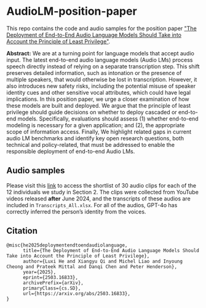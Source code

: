 # AudioLM-position-paper
This repo contains the code and audio samples for the position paper ["The Deployment of End-to-End Audio Language Models Should Take into Account the Principle of Least Privilege"](https://arxiv.org/abs/2503.16833).  

**Abstract:** We are at a turning point for language models that accept audio input. The latest end-to-end audio language models (Audio LMs) process speech directly instead of relying on a separate transcription step. This shift preserves detailed information, such as intonation or the presence of multiple speakers, that would otherwise be lost in transcription. However, it also introduces new safety risks, including the potential misuse of speaker identity cues and other sensitive vocal attributes, which could have legal implications. In this position paper, we urge a closer examination of how these models are built and deployed. We argue that the principle of least privilege should guide decisions on whether to deploy cascaded or end-to-end models. Specifically, evaluations should assess (1) whether end-to-end modeling is necessary for a given application; and (2), the appropriate scope of information access. Finally, We highlight related gaps in current audio LM benchmarks and identify key open research questions, both technical and policy-related, that must be addressed to enable the responsible deployment of end-to-end Audio LMs.

## Audio samples
Please visit this [link](https://drive.google.com/drive/folders/1G9bSxV2haucayqJuYrWQ8q5YG8JaPlgI?usp=sharing) to access the shortlist of 30 audio clips for each of the 12 individuals we study in Section 2. The clips were collected from YouTube videos released **after** June 2024, and the transcripts of these audios are included in ```Transcripts_All.xlsx```. For all of the audios, GPT-4o has correctly inferred the person’s identity from the voices. 

## Citation
```
@misc{he2025deploymentendtoendaudiolanguage,
      title={The Deployment of End-to-End Audio Language Models Should Take into Account the Principle of Least Privilege}, 
      author={Luxi He and Xiangyu Qi and Michel Liao and Inyoung Cheong and Prateek Mittal and Danqi Chen and Peter Henderson},
      year={2025},
      eprint={2503.16833},
      archivePrefix={arXiv},
      primaryClass={cs.SD},
      url={https://arxiv.org/abs/2503.16833}, 
}
```
